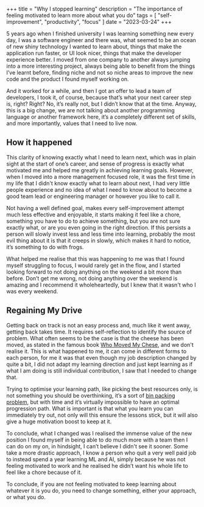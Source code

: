 +++
title = "Why I stopped learning"
description = "The importance of feeling motivated to learn more about what you do"
tags = [
  "self-improvement",
  "productivity",
  "focus"
]
date = "2023-03-24"
+++

5 years ago when I finished university I was learning something new every day, I
was a software engineer and there was, what seemed to be an ocean of new shiny
technology I wanted to learn about, things that make the application run faster,
or UI look nicer, things that make the developer experience better.
I moved from one company to another always jumping into a more interesting
project, always being able to benefit from the things I’ve learnt before,
finding niche and not so niche areas to improve the new code and the product I
found myself working on.

And it worked for a while, and then I got an offer to lead a team of developers,
I took it, of course, because that’s what your next career step is, right?
Right?
No, it’s really not, but I didn’t know that at the time.
Anyway, this is a big change, we are not talking about another programming
language or another framework here, it’s a completely different set of skills,
and more importantly, values that I need to live now.

## How it happened

This clarity of knowing exactly what I need to learn next, which was in plain
sight at the start of one’s career, and sense of progress is exactly what
motivated me and helped me greatly in achieving learning goals.
However, when I moved into a more management focused role, it was the first time
in my life that I didn't know exactly what to learn about next, I had very
little people experience and no idea of what I need to know about to become a
good team lead or engineering manager or however you like to call it.

Not having a well defined goal, makes every self-improvement attempt much less
effective and enjoyable, it starts making it feel like a chore, something you
have to do to achieve something, but you are not sure exactly what, or are you
even going in the right direction.
If this persists a person will slowly invest less and less time into learning,
probably the most evil thing about it is that it creeps in slowly, which makes
it hard to notice, it’s something to do with frogs.

What helped me realise that this was happening to me was that I found myself
struggling to focus, I would rarely get in the flow, and I started looking
forward to not doing anything on the weekend a bit more than before.
Don’t get me wrong, not doing anything over the weekend is amazing and I
recommend it wholeheartedly, but I knew that it wasn't who I was every weekend.

## Regaining My Drive

Getting back on track is not an easy process and, much like it went away,
getting back takes time.
It requires self-reflection to identify the source of problem.
What often seems to be the case is that the cheese has been moved, as stated in
the famous
book [Who Moved My Chese](https://www.goodreads.com/book/show/4894.Who_Moved_My_Cheese),
and we don't realise it.
This is what happened to me, it can come in different forms to each person, for
me it was that even though my job description changed by quite a bit, I did not
adapt my learning direction and just kept learning as if what I am doing is
still individual contribution, I saw that I needed to change that.

Trying to optimise your learning path, like picking the best resources only, is
not something you should be overthinking, it’s a sort
of [bin packing problem](https://en.wikipedia.org/wiki/Bin_packing_problem),
but with time and it’s virtually impossible to have an optimal progression path.
What is important is that what you learn you can immediately try out, not only
will this ensure the lessons stick, but it will also give a huge motivation
boost to keep at it.

To conclude, what I changed was I realised the immense value of the new position
I found myself in being able to do much more with a team then I can do on my on,
in hindsight, I can’t believe I didn't see it sooner.
Some take a more drastic approach, I know a person who quit a very well paid job
to instead spend a year learning ML and AI, simply because he was not feeling
motivated to work and he realised he didn’t want his whole life to feel like a
chore because of it.

To conclude, if you are not feeling motivated to keep learning about whatever it
is you do, you need to change something, either your approach, or what you do.
